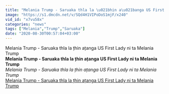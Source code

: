 ```yaml
---
title: "Melania Trump - Saruaka thla la \u021bhin a\u021banga US First Lady ni ta Melania Trump"
image: "https://s1.dmcdn.net/v/SQd4H1VIPoDoS1mjF/x240"
vid_id: "x7vu58x"
categories: "news"
tags: ["Melania","Trump","Saruaka"]
date: "2020-08-30T00:57:04+03:00"
---
```

Melania Trump - Saruaka thla la țhin ațanga US First Lady ni ta Melania Trump<br><b>Melania Trump - Saruaka thla la țhin ațanga US First Lady ni ta Melania Trump</b><br> <i>Melania Trump - Saruaka thla la țhin ațanga US First Lady ni ta Melania Trump</i><br> <u>Melania Trump - Saruaka thla la țhin ațanga US First Lady ni ta Melania Trump</u>
